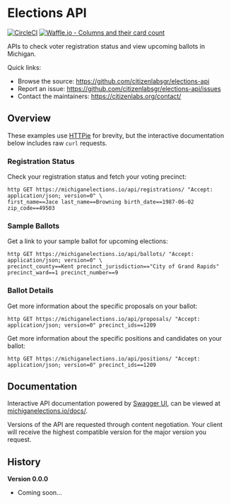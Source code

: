 # Elections API

[![CircleCI](https://circleci.com/gh/citizenlabsgr/elections-api.svg?style=svg)](https://circleci.com/gh/citizenlabsgr/elections-api)
[![Waffle.io - Columns and their card count](https://badge.waffle.io/citizenlabsgr/elections-api.svg?columns=Backlog,Started,Review)](https://waffle.io/citizenlabsgr/elections-api)

APIs to check voter registration status and view upcoming ballots in Michigan.

Quick links:
- Browse the source: https://github.com/citizenlabsgr/elections-api
- Report an issue: https://github.com/citizenlabsgr/elections-api/issues
- Contact the maintainers: https://citizenlabs.org/contact/

## Overview

These examples use [HTTPie](https://httpie.org/) for brevity, but the interactive documentation below includes raw `curl` requests.

### Registration Status

Check your registration status and fetch your voting precinct:

```
http GET https://michiganelections.io/api/registrations/ "Accept: application/json; version=0" \
first_name==Jace last_name==Browning birth_date==1987-06-02 zip_code==49503
```

### Sample Ballots

Get a link to your sample ballot for upcoming elections:

```
http GET https://michiganelections.io/api/ballots/ "Accept: application/json; version=0" \
precinct_county==Kent precinct_jurisdiction=="City of Grand Rapids" precinct_ward==1 precinct_number==9
```

### Ballot Details

Get more information about the specific proposals on your ballot: 

```
http GET https://michiganelections.io/api/proposals/ "Accept: application/json; version=0" precinct_ids==1209
```

Get more information about the specific positions and candidates on your ballot:

```
http GET https://michiganelections.io/api/positions/ "Accept: application/json; version=0" precinct_ids==1209
```

## Documentation

Interactive API documentation powered by [Swagger UI](https://swagger.io/tools/swagger-ui/), can be viewed at <a href="https://michiganelections.io/docs/">michiganelections.io/docs/</a>.

Versions of the API are requested through content negotiation. Your client will receive the highest compatible version for the major version you request.

## History

**Version 0.0.0**

- Coming soon...
